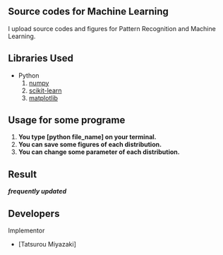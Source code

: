 Source codes for Machine Learning
 ---
 
I upload source codes and figures for Pattern Recognition and Machine Learning.

Libraries Used
---
- Python
  1. [numpy](http://www.numpy.org/)
  2. [scikit-learn](http://scikit-learn.org/stable/)
  3. [matplotlib](https://matplotlib.org)
  
Usage for some programe
---
1. __You type [python file_name] on your terminal.__
2. __You can save some figures of each distribution.__
3. __You can change some parameter of each distribution.__

Result
---
___frequently updated___


Developers
---
Implementor
 - [Tatsurou Miyazaki]

